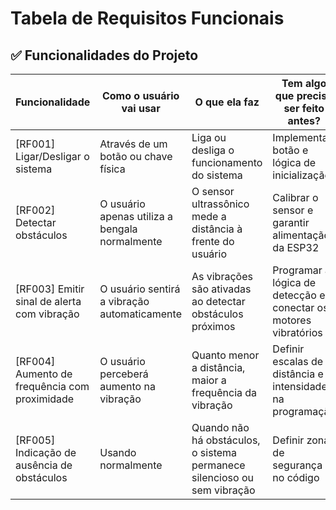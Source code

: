 # Tabela de Requisitos Funcionais

## ✅ Funcionalidades do Projeto

| Funcionalidade                                        | Como o usuário vai usar                           | O que ela faz                                                                 | Tem algo que precise ser feito antes?                                  |
|-------------------------------------------------------|---------------------------------------------------|------------------------------------------------------------------------------|------------------------------------------------------------------------|
| [RF001] Ligar/Desligar o sistema                      | Através de um botão ou chave física               | Liga ou desliga o funcionamento do sistema                                   | Implementar botão e lógica de inicialização                            |
| [RF002] Detectar obstáculos                           | O usuário apenas utiliza a bengala normalmente    | O sensor ultrassônico mede a distância à frente do usuário                   | Calibrar o sensor e garantir alimentação da ESP32                      |
| [RF003] Emitir sinal de alerta com vibração           | O usuário sentirá a vibração automaticamente      | As vibrações são ativadas ao detectar obstáculos próximos                    | Programar a lógica de detecção e conectar os motores vibratórios       |
| [RF004] Aumento de frequência com proximidade         | O usuário perceberá aumento na vibração           | Quanto menor a distância, maior a frequência da vibração                     | Definir escalas de distância e intensidade na programação              |
| [RF005] Indicação de ausência de obstáculos           | Usando normalmente                                | Quando não há obstáculos, o sistema permanece silencioso ou sem vibração     | Definir zona de segurança no código                                    |
